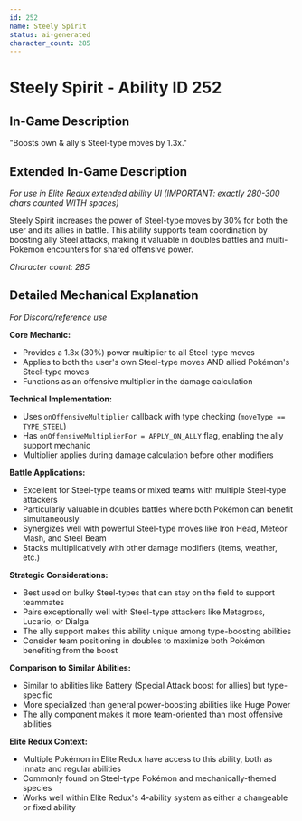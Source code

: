 ```yaml
---
id: 252
name: Steely Spirit
status: ai-generated
character_count: 285
---
```


# Steely Spirit - Ability ID 252

## In-Game Description
"Boosts own & ally's Steel-type moves by 1.3x."

## Extended In-Game Description
*For use in Elite Redux extended ability UI (IMPORTANT: exactly 280-300 chars counted WITH spaces)*

Steely Spirit increases the power of Steel-type moves by 30% for both the user and its allies in battle. This ability supports team coordination by boosting ally Steel attacks, making it valuable in doubles battles and multi-Pokemon encounters for shared offensive power.

*Character count: 285*

## Detailed Mechanical Explanation
*For Discord/reference use*

**Core Mechanic:**
- Provides a 1.3x (30%) power multiplier to all Steel-type moves
- Applies to both the user's own Steel-type moves AND allied Pokémon's Steel-type moves
- Functions as an offensive multiplier in the damage calculation

**Technical Implementation:**
- Uses `onOffensiveMultiplier` callback with type checking (`moveType == TYPE_STEEL`)
- Has `onOffensiveMultiplierFor = APPLY_ON_ALLY` flag, enabling the ally support mechanic
- Multiplier applies during damage calculation before other modifiers

**Battle Applications:**
- Excellent for Steel-type teams or mixed teams with multiple Steel-type attackers
- Particularly valuable in doubles battles where both Pokémon can benefit simultaneously
- Synergizes well with powerful Steel-type moves like Iron Head, Meteor Mash, and Steel Beam
- Stacks multiplicatively with other damage modifiers (items, weather, etc.)

**Strategic Considerations:**
- Best used on bulky Steel-types that can stay on the field to support teammates
- Pairs exceptionally well with Steel-type attackers like Metagross, Lucario, or Dialga
- The ally support makes this ability unique among type-boosting abilities
- Consider team positioning in doubles to maximize both Pokémon benefiting from the boost

**Comparison to Similar Abilities:**
- Similar to abilities like Battery (Special Attack boost for allies) but type-specific
- More specialized than general power-boosting abilities like Huge Power
- The ally component makes it more team-oriented than most offensive abilities

**Elite Redux Context:**
- Multiple Pokémon in Elite Redux have access to this ability, both as innate and regular abilities
- Commonly found on Steel-type Pokémon and mechanically-themed species
- Works well within Elite Redux's 4-ability system as either a changeable or fixed ability